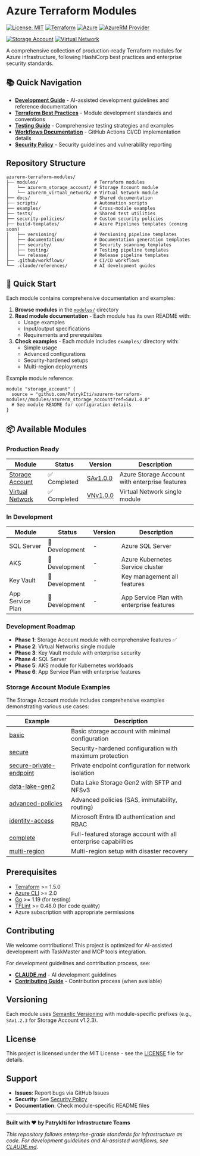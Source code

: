 # Azure Terraform Modules

[![License: MIT](https://img.shields.io/badge/License-MIT-yellow.svg)](https://opensource.org/licenses/MIT)
[![Terraform](https://img.shields.io/badge/Terraform-%3E%3D1.5-623CE4?logo=terraform&logoColor=white)](https://www.terraform.io/)
[![Azure](https://img.shields.io/badge/Azure-0078D4?logo=microsoft-azure&logoColor=white)](https://azure.microsoft.com/)
[![AzureRM Provider](https://img.shields.io/badge/AzureRM_Provider-4.36.0-blue?logo=terraform)](https://registry.terraform.io/providers/hashicorp/azurerm/4.36.0)

<!-- MODULE BADGES START -->
[![Storage Account](https://img.shields.io/github/v/tag/PatrykIti/azurerm-terraform-modules?filter=SAv*&label=Storage%20Account&color=success)](https://github.com/PatrykIti/azurerm-terraform-modules/releases?q=SAv1.0.0)
[![Virtual Network](https://img.shields.io/github/v/tag/PatrykIti/azurerm-terraform-modules?filter=VNv*&label=Virtual%20Network&color=success)](https://github.com/PatrykIti/azurerm-terraform-modules/releases?q=VNv1.0.0)
<!-- MODULE BADGES END -->

A comprehensive collection of production-ready Terraform modules for Azure infrastructure, following HashiCorp best practices and enterprise security standards.

## 📚 Quick Navigation

- [**Development Guide**](./CLAUDE.md) - AI-assisted development guidelines and reference documentation
- [**Terraform Best Practices**](./docs/TERRAFORM_BEST_PRACTICES_GUIDE.md) - Module development standards and conventions
- [**Testing Guide**](./docs/TERRAFORM_TESTING_GUIDE.md) - Comprehensive testing strategies and examples
- [**Workflows Documentation**](./docs/WORKFLOWS.md) - GitHub Actions CI/CD implementation details
- [**Security Policy**](./docs/SECURITY.md) - Security guidelines and vulnerability reporting

## Repository Structure

```
azurerm-terraform-modules/
├── modules/                     # Terraform modules
│   └── azurerm_storage_account/ # Storage Account module
│   └── azurerm_virtual_network/ # Virtual Network module
├── docs/                        # Shared documentation
├── scripts/                     # Automation scripts
├── examples/                    # Cross-module examples
├── tests/                       # Shared test utilities
├── security-policies/           # Custom security policies
├── build-templates/             # Azure Pipelines templates (coming soon)
│   ├── versioning/              # Versioning pipeline templates
│   ├── documentation/           # Documentation generation templates
│   ├── security/                # Security scanning templates
│   ├── testing/                 # Testing pipeline templates
│   └── release/                 # Release pipeline templates
├── .github/workflows/           # CI/CD workflows
└── .claude/references/          # AI development guides
```

## 🚀 Quick Start

Each module contains comprehensive documentation and examples:

1. **Browse modules** in the [`modules/`](./modules/) directory
2. **Read module documentation** - Each module has its own README with:
   - Usage examples
   - Input/output specifications
   - Requirements and prerequisites
3. **Check examples** - Each module includes `examples/` directory with:
   - Simple usage
   - Advanced configurations
   - Security-hardened setups
   - Multi-region deployments

Example module reference:
```hcl
module "storage_account" {
  source = "github.com/PatrykIti/azurerm-terraform-modules//modules/azurerm_storage_account?ref=SAv1.0.0"
  # See module README for configuration details
}
```


## 📦 Available Modules

### Production Ready

| Module | Status | Version | Description |
|--------|--------|---------|-------------|
| [Storage Account](./modules/azurerm_storage_account/) | ✅ Completed | [SAv1.0.0](https://github.com/PatrykIti/azurerm-terraform-modules/releases/tag/SAv1.0.0) | Azure Storage Account with enterprise features |
| [Virtual Network](./modules/azurerm_storage_account/) | ✅ Completed | [VNv1.0.0](https://github.com/PatrykIti/azurerm-terraform-modules/releases?q=VNv1.0.0) | Virtual Network single module |

### In Development

| Module | Status | Version | Description |
|--------|--------|---------|-------------|
| SQL Server | 🔧 Development | - | Azure SQL Server |
| AKS | 🔧 Development | - | Azure Kubernetes Service cluster |
| Key Vault | 🔧 Development | - | Key management all features |
| App Service Plan | 🔧 Development | - | App Service Plan with enterprise features |

### Development Roadmap

- **Phase 1**: Storage Account module with comprehensive features ✅
- **Phase 2**: Virtual Networks single module
- **Phase 3**: Key Vault module with enterprise security
- **Phase 4**: SQL Server 
- **Phase 5**: AKS module for Kubernetes workloads
- **Phase 6**: App Service Plan with enterprise features
### Storage Account Module Examples

The Storage Account module includes comprehensive examples demonstrating various use cases:

| Example | Description |
|---------|-------------|
| [basic](./modules/azurerm_storage_account/examples/basic/README.md) | Basic storage account with minimal configuration |
| [secure](./modules/azurerm_storage_account/examples/secure/README.md) | Security-hardened configuration with maximum protection |
| [secure-private-endpoint](./modules/azurerm_storage_account/examples/secure-private-endpoint/README.md) | Private endpoint configuration for network isolation |
| [data-lake-gen2](./modules/azurerm_storage_account/examples/data-lake-gen2/README.md) | Data Lake Storage Gen2 with SFTP and NFSv3 |
| [advanced-policies](./modules/azurerm_storage_account/examples/advanced-policies/README.md) | Advanced policies (SAS, immutability, routing) |
| [identity-access](./modules/azurerm_storage_account/examples/identity-access/README.md) | Microsoft Entra ID authentication and RBAC |
| [complete](./modules/azurerm_storage_account/examples/complete/README.md) | Full-featured storage account with all enterprise capabilities |
| [multi-region](./modules/azurerm_storage_account/examples/multi-region/README.md) | Multi-region setup with disaster recovery |


## Prerequisites

- [Terraform](https://www.terraform.io/downloads.html) >= 1.5.0
- [Azure CLI](https://docs.microsoft.com/en-us/cli/azure/install-azure-cli) >= 2.0
- [Go](https://golang.org/doc/install) >= 1.19 (for testing)
- [TFLint](https://github.com/terraform-linters/tflint) >= 0.48.0 (for code quality)
- Azure subscription with appropriate permissions


## Contributing

We welcome contributions! This project is optimized for AI-assisted development with TaskMaster and MCP tools integration.

For development guidelines and contribution process, see:
- [**CLAUDE.md**](./CLAUDE.md) - AI development guidelines
- [**Contributing Guide**](./docs/CONTRIBUTING.md) - Contribution process (when available)



## Versioning

Each module uses [Semantic Versioning](https://semver.org/) with module-specific prefixes (e.g., `SAv1.2.3` for Storage Account v1.2.3).

## License

This project is licensed under the MIT License - see the [LICENSE](LICENSE) file for details.


## Support

- **Issues**: Report bugs via GitHub Issues
- **Security**: See [Security Policy](./docs/SECURITY.md)
- **Documentation**: Check module-specific README files

---

**Built with ❤️ by PatrykIti for Infrastructure Teams**

*This repository follows enterprise-grade standards for infrastructure as code. For development guidelines and AI-assisted workflows, see [CLAUDE.md](./CLAUDE.md).*